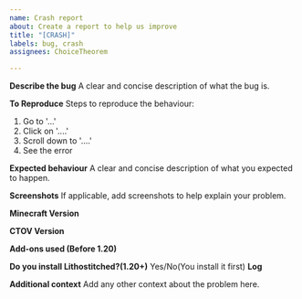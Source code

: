 ```yaml
---
name: Crash report
about: Create a report to help us improve
title: "[CRASH]"
labels: bug, crash
assignees: ChoiceTheorem

---
```


**Describe the bug**
A clear and concise description of what the bug is.

**To Reproduce**
Steps to reproduce the behaviour:
1. Go to '...'
2. Click on '....'
3. Scroll down to '....'
4. See the error

**Expected behaviour**
A clear and concise description of what you expected to happen.

**Screenshots**
If applicable, add screenshots to help explain your problem.

**Minecraft Version**

**CTOV Version**

**Add-ons used (Before 1.20)**

**Do you install Lithostitched?(1.20+)**
Yes/No(You install it first)
**Log**

**Additional context**
Add any other context about the problem here.
